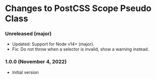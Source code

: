 # Changes to PostCSS Scope Pseudo Class

### Unreleased (major)

- Updated: Support for Node v14+ (major).
- Fix: Do not throw when a selector is invalid, show a warning instead.

### 1.0.0 (November 4, 2022)

- Initial version
